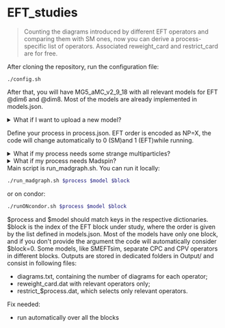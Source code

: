 # EFT_studies

> Counting the diagrams introduced by different EFT operators and comparing them with SM ones, now you can derive a process-specific list of operators. Associated reweight_card and restrict_card are for free.

After cloning the repository, run the configuration file:

```
./config.sh
```

After that, you will have MG5_aMC_v2_9_18 with all relevant models for EFT @dim6 and @dim8. Most of the models are already implemented in models.json.

<details>
    <summary> What if I want to upload a new model?</summary>

    - Make sure to generate inside the model a restrict_card called restrict_base.dat with all WCs set to 0.
    - For each EFT block, define a list of operators with corresponding indices range inside the block.
    - You can also upload the tar.gz file in models/. 
</details>


Define your process in process.json. EFT order is encoded as NP=X, the code will change automatically to 0 (SM)and 1 (EFT)while running.

<details>
    <summary> What if my process needs some strange multiparticles?</summary>

    Different lines in MadGraph command file can be written in mg5_syntax key for a specific process. Just separate different lines with ##, e.g.:

    ```bash
    "wpwp": {
        "mg5_syntax": ["define p = g u u~ d d~ s s~ c c~ b b~ ## define j = p ## generate p p > w+ w+ j j NP=X"]
    }
    ```
</details>

<details>
    <summary> What if my process needs Madspin?</summary>

    Just consider production and different decays as different sub-processes, writing them as a list in mg5_syntax. The code will put all the informations together, giving a single output for the whole process.
    ```
</details>
Main script is run_madgraph.sh. You can run it locally:

```bash
./run_madgraph.sh $process $model $block
```
or on condor:

```bash
./runONcondor.sh $process $model $block
```

$process and $model should match keys in the respective dictionaries. $block is the index of the EFT block under study, where the order is given by the list defined in models.json. Most of the models have only one block, and if you don't provide the argument the code will automatically consider $block=0. Some models, like SMEFTsim, separate CPC and CPV operators in different blocks.
Outputs are stored in dedicated folders in Output/ and consist in following files:
- diagrams.txt, containing the number of diagrams for each operator;
- reweight_card.dat with relevant operators only;
- restrict_$process.dat, which selects only relevant operators.


Fix needed:
- run automatically over all the blocks